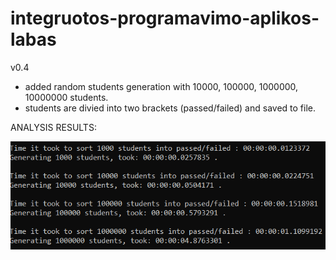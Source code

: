 # integruotos-programavimo-aplikos-labas

v0.4

- added random students generation with 10000, 100000, 1000000, 10000000 students.
- students are divied into two brackets (passed/failed) and saved to file.


ANALYSIS RESULTS:

![alt text](https://github.com/adxmas/integruotos-programavimo-aplikos-labas/blob/v0.4-release/failed-passed-students-time.png)
